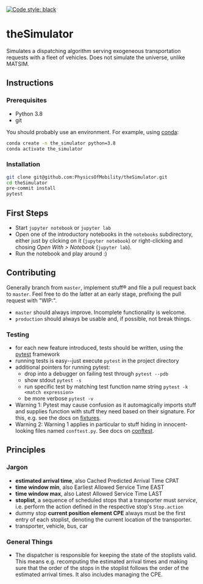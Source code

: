 [![Code style: black](https://img.shields.io/badge/code%20style-black-000000.svg)](https://github.com/psf/black)

# theSimulator
Simulates a dispatching algorithm serving exogeneous transportation requests with a fleet of vehicles. Does not simulate the universe, unlike MATSIM.

## Instructions
### Prerequisites
* Python 3.8
* git

You should probably use an environment. For example, using [conda](https://www.anaconda.com/):
```sh
conda create -n the_simulator python=3.8
conda activate the_simulator
```

### Installation
```sh
git clone git@github.com:PhysicsOfMobility/theSimulator.git
cd theSimulator
pre-commit install
pytest
```

## First Steps
- Start `jupyter notebook` or `jupyter lab`
- Open one of the introductory notebooks in the `notebooks` subdirectory, either just by
  clicking on it (`jupyter notebook`) or right-clicking and chosing *Open With >
  Notebook* (`jupyter lab`).
- Run the notebook and play around :)

## Contributing
Generally branch from `master`, implement stuff® and file a pull request back to
`master`. Feel free to do the latter at an early stage, prefixing the pull request with
"WIP:".
- `master` should always improve. Incomplete functionality is welcome.
- `production` should always be usable and, if possible, not break things.

### Testing
- for each new feature introduced, tests should be written, using the [pytest](https://docs.pytest.org/en/stable/) framework
- running tests is easy--just execute `pytest` in the project directory
- additional pointers for running pytest:
    - drop into a debugger on failing test through `pytest --pdb`
    - show stdout `pytest -s`
    - run specific test by matching test function name string `pytest -k <match expression>`
    - be more verbose `pytest -v`
- Warning 1: Pytest may cause confusion as it automagically imports stuff and supplies function
  with stuff they need based on their signature. For this, e.g. see the docs on
  [fixtures](https://docs.pytest.org/en/stable/fixture.html).
- Warning 2: Warning 1 applies in particular to stuff hiding in innocent-looking
  files named `conftest.py`. See docs on
  [conftest](https://docs.pytest.org/en/2.7.3/plugins.html).

## Principles
### Jargon
- **estimated arrival time**, also Cached Predicted Arrival Time CPAT
- **time window min**, also Earliest Allowed Service Time EAST
- **time window max**, also Latest Allowed Service Time LAST
- **stoplist**, a sequence of scheduled stops that a transporter must *service*,
  i.e. perform the action defined in the respective stop's `Stop.action`
- dummy stop **current position element CPE** always must be the first entry of each stoplist,
  denoting the current location of the transporter.
- transporter, vehicle, bus, car

### General Things
- The dispatcher is responsible for keeping the state of the stoplists valid.
 This means e.g. recomputing the estimated arrival times and making sure that
  the order of the stops in the stoplist follows the order of the estimated
  arrival times. It also includes managing the CPE.
